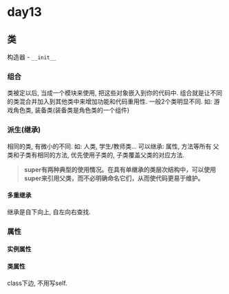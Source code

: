 # day13

## 类

构造器 - `__init__`

### 组合

类被定以后, 当成一个模块来使用, 把这些对象嵌入到你的代码中.
组合就是让不同的类混合并加入到其他类中来增加功能和代码重用性.
一般2个类明显不同.
如: 游戏角色类, 装备类(装备类是角色类的一个组件)

### 派生(继承)

相同的类, 有微小的不同. 如: 人类, 学生/教师类...
可以继承: 属性, 方法等所有
父类和子类有相同的方法, 优先使用子类的, 子类覆盖父类的对应方法.

> **super有两种典型的使用情况。在具有单继承的类层次结构中，可以使用super来引用父类，而不必明确命名它们，从而使代码更易于维护。**

#### 多重继承

继承是自下向上, 自左向右查找.

### 属性

#### 实例属性

#### 类属性

class下边, 不用写self.



